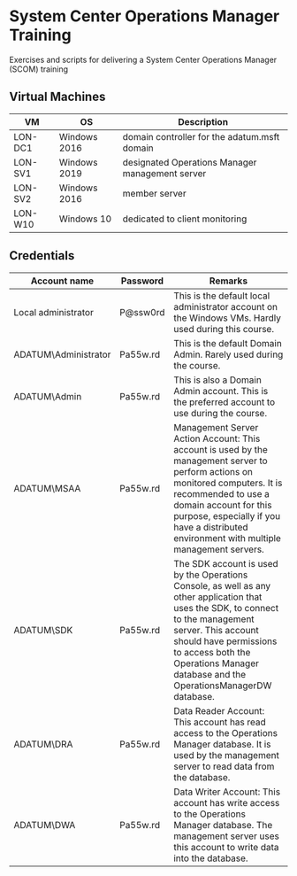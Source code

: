 # System Center Operations Manager Training

Exercises and scripts for delivering a System Center Operations Manager (SCOM) training


## Virtual Machines
|VM|OS|Description|
|---|---|---|
|LON-DC1|Windows 2016|domain controller for the adatum.msft domain|
|LON-SV1|Windows 2019|designated Operations Manager management server|
|LON-SV2|Windows 2016|member server|
|LON-W10|Windows 10|dedicated to client monitoring|

## Credentials
|Account name|Password|Remarks|
|---|---|---|
|Local administrator|P@ssw0rd|This is the default local administrator account on the Windows VMs. Hardly used during this course.|
|ADATUM\Administrator|Pa55w.rd|This is the default Domain Admin. Rarely used during the course.|
|ADATUM\Admin|Pa55w.rd|This is also a Domain Admin account. This is the preferred account to use during the course.|
|ADATUM\MSAA|Pa55w.rd|Management Server Action Account: This account is used by the management server to perform actions on monitored computers. It is recommended to use a domain account for this purpose, especially if you have a distributed environment with multiple management servers.|
|ADATUM\SDK|Pa55w.rd|The SDK account is used by the Operations Console, as well as any other application that uses the SDK, to connect to the management server. This account should have permissions to access both the Operations Manager database and the OperationsManagerDW database.
|ADATUM\DRA|Pa55w.rd|Data Reader Account: This account has read access to the Operations Manager database. It is used by the management server to read data from the database.|
|ADATUM\DWA|Pa55w.rd|Data Writer Account: This account has write access to the Operations Manager database. The management server uses this account to write data into the database.|

